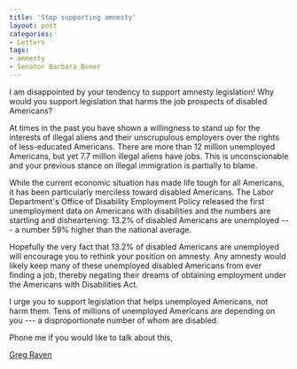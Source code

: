 ```yaml
---
title: 'Stop supporting amnesty'
layout: post
categories:
- Letters
tags:
- amnesty
- Senator Barbara Boxer
---
```


I am disappointed by your tendency to support amnesty legislation! Why would you support legislation that harms the job prospects of disabled Americans?

At times in the past you have shown a willingness to stand up for the interests of illegal aliens and their unscrupulous employers over the rights of less-educated Americans. There are more than 12 million unemployed Americans, but yet 7.7 million illegal aliens have jobs. This is unconscionable and your previous stance on illegal immigration is partially to blame.

While the current economic situation has made life tough for all Americans, it has been particularly merciless toward disabled Americans. The Labor Department's Office of Disability Employment Policy released the first unemployment data on Americans with disabilities and the numbers are startling and disheartening: 13.2% of disabled Americans are unemployed --- a number 59% higher than the national average.

Hopefully the very fact that 13.2% of disabled Americans are unemployed will encourage you to rethink your position on amnesty. Any amnesty would likely keep many of these unemployed disabled Americans from ever finding a job, thereby negating their dreams of obtaining employment under the Americans with Disabilities Act.

I urge you to support legislation that helps unemployed Americans, not harm them. Tens of millions of unemployed Americans are depending on you --- a disproportionate number of whom are disabled.

Phone me if you would like to talk about this,

[Greg Raven](https://www.gregraven.org/)